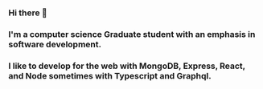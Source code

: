 ### Hi there 👋

### I'm a computer science Graduate student with an emphasis in software development.

### I like to develop for the web with MongoDB, Express, React, and Node sometimes with Typescript and Graphql.
